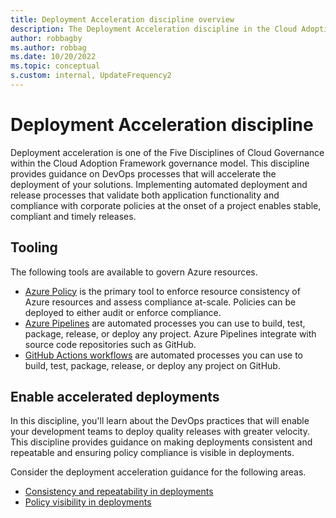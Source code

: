 ```yaml
---
title: Deployment Acceleration discipline overview
description: The Deployment Acceleration discipline in the Cloud Adoption Framework for Azure provides guidance on deployment processes that enable timely release of your solutions.
author: robbagby
ms.author: robbag
ms.date: 10/20/2022
ms.topic: conceptual
s.custom: internal, UpdateFrequency2
---
```


# Deployment Acceleration discipline

Deployment acceleration is one of the Five Disciplines of Cloud Governance within the Cloud Adoption Framework governance model. This discipline provides guidance on DevOps processes that will accelerate the deployment of your solutions. Implementing automated deployment and release processes that validate both application functionality and compliance with corporate policies at the onset of a project enables stable, compliant and timely releases.

## Tooling

The following tools are available to govern Azure resources.

- [Azure Policy](/azure/governance/policy/overview) is the primary tool to enforce resource consistency of Azure resources and assess compliance at-scale. Policies can be deployed to either audit or enforce compliance.
- [Azure Pipelines](/azure/devops/pipelines/get-started/what-is-azure-pipelines) are automated processes you can use to build, test, package, release, or deploy any project. Azure Pipelines integrate with source code repositories such as GitHub.
- [GitHub Actions workflows](https://docs.github.com/en/actions/using-workflows#about-workflows) are automated processes you can use to build, test, package, release, or deploy any project on GitHub.

## Enable accelerated deployments

In this discipline, you'll learn about the DevOps practices that will enable your development teams to deploy quality releases with greater velocity. This discipline provides guidance on making deployments consistent and repeatable and ensuring policy compliance is visible in deployments.

Consider the deployment acceleration guidance for the following areas.

- [Consistency and repeatability in deployments](deployment-consistency-repeatability.md)
- [Policy visibility in deployments](policy-visibility-in-deployment.md)

